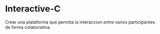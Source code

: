 # Interactive-C
Crear una plataforma que permita la interaccion entre varios participantes de forma colaborativa.
